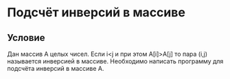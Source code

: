 #	Подсчёт инверсий в массиве

##	Условие
Дан массив A целых чисел. Если i<j и при этом A[i]>A[j] то пара (i,j) называется инверсией в массиве. Необходимо написать программу для подсчёта инверсий в массиве A.